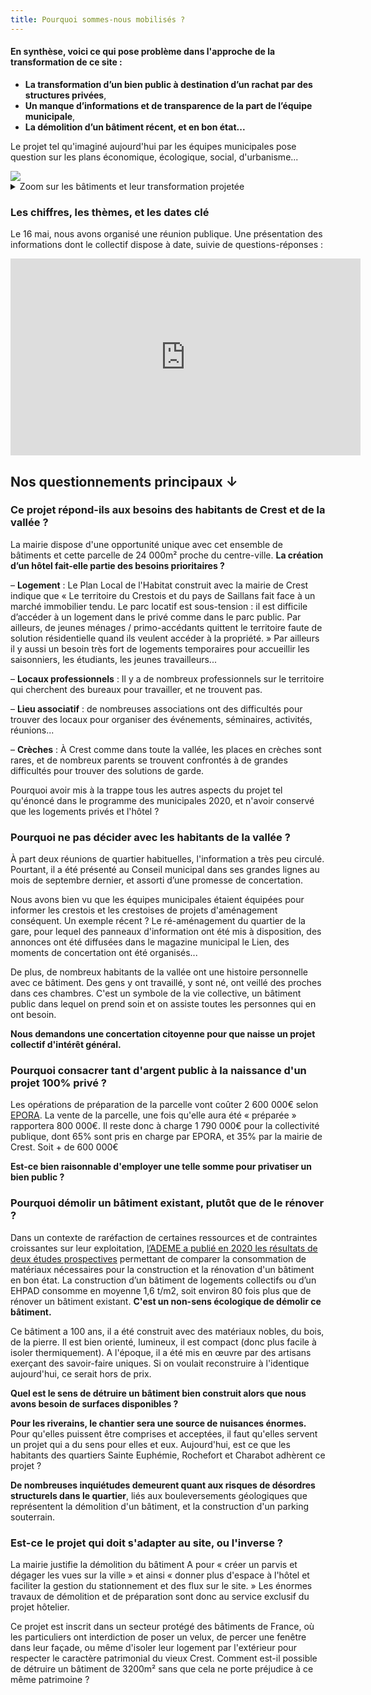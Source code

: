 ```yaml
---
title: Pourquoi sommes-nous mobilisés ?
---
```

#### En synthèse, voici ce qui pose problème dans l'approche de la transformation de ce site :
- **La transformation d’un bien public à destination d’un rachat par des structures privées**,
- **Un manque d’informations et de transparence de la part de l’équipe municipale**,
- **La démolition d’un bâtiment récent, et en bon état...**

Le projet tel qu'imaginé aujourd'hui par les équipes municipales pose question sur les plans économique, écologique, social, d'urbanisme...

<img src="https://raw.githubusercontent.com/noeems/test-website-repo-3796/main/images/Ancien-hopital-geoportail.png">

<details> 
<summary>Zoom sur les bâtiments et leur transformation projetée
</summary>

Aujourd’hui, le site de l’ancien hôpital, depuis le déménagement des services hospitaliers à Mazorel en 2014, comporte encore : l’EHPAD Armorin, l’EHPAD Ste Marie, une maison d’assistantes maternelles, une cuisine et des archives.

Le déménagement de ces services à Mazorel est prévu depuis longtemps. Il semble avancer comme prévu, avec un transfert fin 2025 / début 2026.

    <p><b>Bâtiment A</b>
<br>
« Mesdames et messieurs, je suis le bâtiment A. Oui, le grand, celui qui se voit de loin ex-hôpital de Crest, fier et novateur à l’époque de ma construction.
À part une maison d'assistantes maternelles, je suis vide depuis plusieurs années. Je fais partie depuis presque 100 ans du paysage urbain de la ville,
Je fais 3200 m2 de planchers, le tout en bon état global.
Ma démolition est programmée.
Je vais donc devenir une esplanade devant l'hôtel.
Nous sommes sur un terrain de 2,4 hectares qui est aussi propriété de l'hôpital. »
<br><br>

<b>Bâtiment B</b>
<br>
« Moi je suis le bâtiment B, actuellement Ehpad, je fais près de 3500 m2 de planchers je suis considéré bâtiment remarquable par les urbanistes. Une chapelle, incluse dans mon bâti est classée monument historique. Mes espaces originaux sont issus d’un ancien couvent, d’avant 1789.
Comme tout mes voisins du site, je suis propriété de l'hôpital.
Avec le projet actuel, je deviendrais un hôtel de 60 chambres niveau 3 étoiles, équipé d'un restaurant d’environ 200 m2. »
<br><br>

<b>Bâtiments C et D</b>
<br>
« Nous, on est deux en un, les bâtiments C et D. Nous représentons 2473 m2 de planchers, années 60.
Nous sommes blottis face Ouest de la colline, tranquilles dans notre coin.
Ehpad actuellement, notre activité va déménager avec celui du bâtiment B au quartier Mazorel.
On projette de nous transformer en 30 logements, qui seront vendus en accession à la propriété. »
<br><br>
Une convention fixant un cadre pour la préparation de ce projet a été validée au conseil municipal du mois de décembre 2022.
 </p>
    </details>

### Les chiffres, les thèmes, et les dates clé
Le 16 mai, nous avons organisé une réunion publique. Une présentation des informations dont le collectif dispose à date, suivie de questions-réponses :
<iframe width="560" height="315" src="https://www.youtube.com/embed/ispRqygJ7-g" title="YouTube video player" frameborder="0" allow="accelerometer; autoplay; clipboard-write; encrypted-media; gyroscope; picture-in-picture; web-share" allowfullscreen></iframe>

## Nos questionnements principaux ↓

### Ce projet répond-ils aux besoins des habitants de Crest et de la vallée ?

La mairie dispose d'une opportunité unique avec cet ensemble de bâtiments et cette parcelle de 24 000m² proche du centre-ville. 
**La création d’un hôtel fait-elle partie des besoins prioritaires ?**

– **Logement** : Le Plan Local de l'Habitat construit avec la mairie de Crest indique que « Le territoire du Crestois et du pays de Saillans fait face à un marché immobilier tendu. Le parc locatif est sous-tension : il est difficile d’accéder à un logement dans le privé comme dans le parc public. Par ailleurs, de jeunes ménages / primo-accédants quittent le territoire faute de solution résidentielle quand ils veulent accéder à la propriété. »
Par ailleurs il y aussi un besoin très fort de logements temporaires pour accueillir les saisonniers, les étudiants, les jeunes travailleurs...

– **Locaux professionnels** : Il y a de nombreux professionnels sur le territoire qui cherchent des bureaux pour travailler, et ne trouvent pas.

– **Lieu associatif** : de nombreuses associations ont des difficultés pour trouver des locaux pour organiser des événements, séminaires, activités, réunions...

– **Crèches** : À Crest comme dans toute la vallée, les places en crèches sont rares, et de nombreux parents se trouvent confrontés à de grandes difficultés pour trouver des solutions de garde.

Pourquoi avoir mis à la trappe tous les autres aspects du projet tel qu'énoncé dans le programme des municipales 2020, et n'avoir conservé que les logements privés et l'hôtel ?

### Pourquoi ne pas décider avec les habitants de la vallée ?

À part deux réunions de quartier habituelles, l'information a très peu circulé.
Pourtant, il a été présenté au Conseil municipal dans ses grandes lignes au mois de septembre dernier, et assorti d’une promesse de concertation.

Nous avons bien vu que les équipes municipales étaient équipées pour informer les crestois et les crestoises de projets d'aménagement conséquent.
Un exemple récent ?
Le ré-aménagement du quartier de la gare, pour lequel des panneaux d'information ont été mis à disposition, des annonces ont été diffusées dans le magazine municipal le Lien, des moments de concertation ont été organisés...

De plus, de nombreux habitants de la vallée ont une histoire personnelle avec ce bâtiment. Des gens y ont travaillé, y sont né, ont veillé des proches dans ces chambres. C'est un symbole de la vie collective, un bâtiment public dans lequel on prend soin et on assiste toutes les personnes qui en ont besoin. 

**Nous demandons une concertation citoyenne pour que naisse un projet collectif d'intérêt général.**

### Pourquoi consacrer tant d'argent public à la naissance d'un projet 100% privé ?

Les opérations de préparation de la parcelle vont coûter 2 600 000€ selon [EPORA](https://www.epora.fr/). La vente de la parcelle, une fois qu'elle aura été « préparée » rapportera 800 000€. Il reste donc à charge 1 790 000€ pour la collectivité publique, dont 65% sont pris en charge par EPORA, et 35% par la mairie de Crest. Soit + de 600 000€

**Est-ce bien raisonnable d'employer une telle somme pour privatiser un bien public ?**

### Pourquoi démolir un bâtiment existant, plutôt que de le rénover ?

Dans un contexte de raréfaction de certaines ressources et de contraintes croissantes sur leur exploitation, [l’ADEME a publié en 2020 les résultats de deux études prospectives](https://presse.ademe.fr/2019/12/etude-la-construction-neuve-beaucoup-plus-consommatrice-de-materiaux-que-la-renovation.html) permettant de comparer la consommation de matériaux nécessaires pour la construction et la rénovation d'un bâtiment en bon état. La construction d’un bâtiment de logements collectifs ou d’un EHPAD consomme en moyenne 1,6 t/m2, soit environ 80 fois plus que de rénover un bâtiment existant. 
**C'est un non-sens écologique de démolir ce bâtiment.**

Ce bâtiment a 100 ans, il a été construit avec des matériaux nobles, du bois, de la pierre. Il est bien orienté, lumineux, il est compact (donc plus facile à isoler thermiquement). A l'époque, il a été mis en œuvre par des artisans exerçant des savoir-faire uniques. Si on voulait reconstruire à l'identique aujourd'hui, ce serait hors de prix.

**Quel est le sens de détruire un bâtiment bien construit alors que nous avons besoin de surfaces disponibles ?**

**Pour les riverains, le chantier sera une source de nuisances énormes.** Pour qu'elles puissent être comprises et acceptées, il faut qu'elles servent un projet qui a du sens pour elles et eux. Aujourd'hui, est ce que les habitants des quartiers Sainte Euphémie, Rochefort et Charabot adhèrent ce projet ?

**De nombreuses inquiétudes demeurent quant aux risques de désordres
structurels dans le quartier**, liés aux bouleversements géologiques que représentent la démolition d'un bâtiment, et la construction d'un parking souterrain.

### Est-ce le projet qui doit s'adapter au site, ou l'inverse ?

La mairie justifie la démolition du bâtiment A pour « créer un parvis et dégager les vues sur la ville » et ainsi « donner plus d'espace à l'hôtel et faciliter la gestion du stationnement et des flux sur le site. » Les énormes travaux de démolition et de préparation sont donc au service exclusif du projet hôtelier.

Ce projet est inscrit dans un secteur protégé des bâtiments de France, où les particuliers ont interdiction de poser un velux, de percer une fenêtre dans leur façade, ou même d'isoler leur logement par l'extérieur pour respecter le caractère patrimonial du vieux Crest. Comment est-il possible de détruire un bâtiment de 3200m² sans que cela ne porte préjudice à ce même patrimoine ?